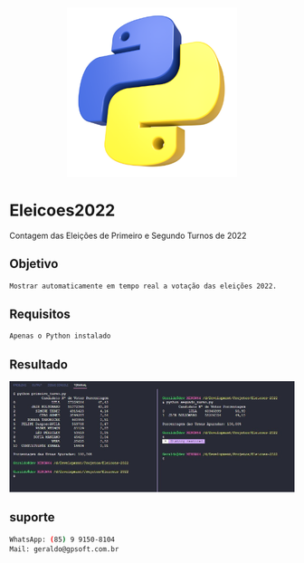 <p align="center">
  <img src="./assets/images/logo.jpg" width="300" alt="Python" /></a>
</p>

# Eleicoes2022
Contagem das Eleições de Primeiro e Segundo Turnos de 2022

## Objetivo
```bash
Mostrar automaticamente em tempo real a votação das eleições 2022.
```

## Requisitos
```bash
Apenas o Python instalado
```

## Resultado
<p align="center">
  <img src="./assets/images/eleicoes.jpg" width="800" alt="Eleicoes" /></a>
</p>

## suporte
```bash
WhatsApp: (85) 9 9150-8104
Mail: geraldo@gpsoft.com.br
```
